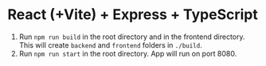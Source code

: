 # React (+Vite) + Express + TypeScript

1. Run `npm run build` in the root directory and in the frontend directory. This will create `backend` and `frontend` folders in `./build`.
2. Run `npm run start` in the root directory. App will run on port 8080.